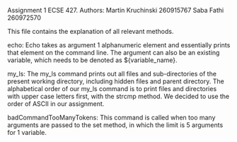 Assignment 1 ECSE 427.
Authors:
Martin Kruchinski 260915767
Saba Fathi 260972570

This file contains the explanation of all relevant methods.

echo:
Echo takes as argument 1 alphanumeric element and essentially prints that element on the command line. The argument can also be an existing variable, which needs to be denoted as
${variable_name}.

my_ls:
The my_ls command prints out all files and sub-directories of the present working directory,
including hidden files and parent directory. The alphabetical order of our my_ls command is to print files and directories with upper case letters first, with the strcmp method. We decided to use the order of ASCII in our assignment.

badCommandTooManyTokens:
This command is called when too many arguments are passed to the set method, in which the limit is 5 arguments for 1 variable.
